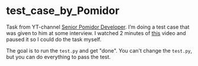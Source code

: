 # test_case_by_Pomidor
Task from YT-channel [Senior Pomidor Developer](https://www.youtube.com/@SeniorPomidorDeveloper).
I’m doing a test case that was given to him at some interview.
I watched 2 minutes of [this](https://www.youtube.com/watch?v=VESgMTzFtKg&lc=UgyCBFkEJ5TJqw0v4wt4AaABAg.9woJ3pLyaxqA1eMMVUbLCl) video and paused it so I could do the task myself.

The goal is to run the `test.py` and get "done".
You can't change the `test.py`, but you can do everything to pass the test.
